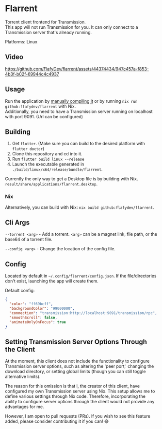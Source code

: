 # Flarrent

Torrent client frontend for Transmission.  
This app will not run Transmission for you. It can only connect to a Transmission server that's already running.

Platforms: Linux

## Video

https://github.com/FlafyDev/flarrent/assets/44374434/947c457a-f853-4b3f-b02f-69944c4c4937

## Usage

Run the application by [manually compiling it](#building) or by running `nix run github:flafydev/flarrent` with Nix.  
Additionally, you need to have a Transmission server running on localhost with port 9091. (Url can be configured)  

## Building

1. Get `flutter`. (Make sure you can build to the desired platform with `flutter doctor`)
2. Clone this repository and cd into it.
3. Run `flutter build linux --release`
4. Launch the executable generated in `./build/linux/x64/release/bundle/flarrent`.

Currently the only way to get a Desktop file is by building with Nix. `result/share/applications/flarrent.desktop`.

### Nix

Alternatively, you can build with Nix: `nix build github:flafydev/flarrent`.

## Cli Args
`--torrent <arg>` - Add a torrent. `<arg>` can be a magnet link, file path, or the base64 of a torrent file.

`--config <arg>` - Change the location of the config file.

## Config

Located by default in `~/.config/flarrent/config.json`. If the file/directories don't exist, launching the app will
create them.

Default config:
```json
{
  "color": "ff69bcff",
  "backgroundColor": "99000000",
  "connection": "transmission:http://localhost:9091/transmission/rpc",
  "smoothScroll": false,
  "animateOnlyOnFocus": true
}
```


## Setting Transmission Server Options Through the Client

At the moment, this client does not include the functionality to configure Transmission server options,
such as altering the 'peer port,' changing the download directory, or setting global limits (though you can still toggle alternative limits).

The reason for this omission is that I, the creator of this client, have configured my own Transmission server using Nix.
This setup allows me to define various settings through Nix code.
Therefore, incorporating the ability to configure server options through the client would not provide any advantages for me.

However, I am open to pull requests (PRs). If you wish to see this feature added, please consider contributing it if you can! 😄
